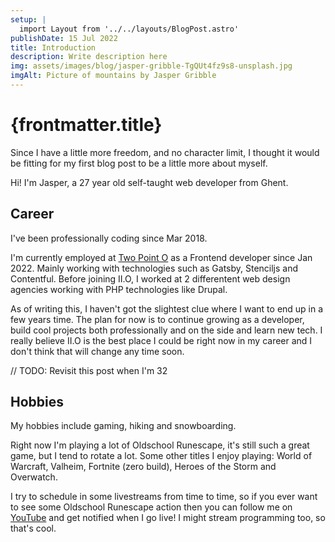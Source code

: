 ```yaml
---
setup: |
  import Layout from '../../layouts/BlogPost.astro'
publishDate: 15 Jul 2022
title: Introduction
description: Write description here
img: assets/images/blog/jasper-gribble-TgQUt4fz9s8-unsplash.jpg
imgAlt: Picture of mountains by Jasper Gribble
---
```


# {frontmatter.title}

Since I have a little more freedom, and no character limit, I thought it would be fitting for my first blog post to be a little more about myself.

Hi! I'm Jasper, a 27 year old self-taught web developer from Ghent.

## Career

I've been professionally coding since Mar 2018.

I'm currently employed at [Two Point O](https://www.two-point-o.be/) as a Frontend developer since Jan 2022.
Mainly working with technologies such as Gatsby, Stenciljs and Contentful. Before joining II.O, I worked at 2 differentent web design agencies working with PHP technologies like Drupal.

As of writing this, I haven't got the slightest clue where I want to end up in a few years time.
The plan for now is to continue growing as a developer, build cool projects both professionally and on the side and learn new tech. I really believe II.O is the best place I could be right now in my career and I don't think that will change any time soon.

// TODO: Revisit this post when I'm 32

## Hobbies

My hobbies include gaming, hiking and snowboarding.

Right now I'm playing a lot of Oldschool Runescape, it's still such a great game, but I tend to rotate a lot. Some other titles I enjoy playing: World of Warcraft, Valheim, Fortnite (zero build), Heroes of the Storm and Overwatch.

I try to schedule in some livestreams from time to time, so if you ever want to see some Oldschool Runescape action then you can follow me on [YouTube](https://www.youtube.com/channel/UCwnudQSSsYMMbseZFwxV06Q) and get notified when I go live! I might stream programming too, so that's cool.